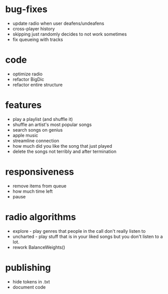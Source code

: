 ﻿# bug-fixes
- update radio when user deafens/undeafens
- cross-player history
- skipping just randomly decides to not work sometimes
- fix queueing with tracks

# code
- optimize radio
- refactor BigDic
- refactor entire structure

# features
- play a playlist (and shuffle it)
- shuffle an artist's most popular songs
- search songs on genius
- apple music
- streamline connection
- how much did you like the song that just played
- delete the songs not terribly and after termination

# responsiveness
- remove items from queue
- how much time left
- pause

# radio algorithms
- explore - play genres that people in the call don't really listen to
- uncharted - play stuff that is in your liked songs but you don't listen to a lot.
- rework BalanceWeights()

# publishing
- hide tokens in .txt
- document code

